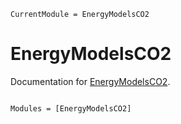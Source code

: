 ```@meta
CurrentModule = EnergyModelsCO2
```

# EnergyModelsCO2

Documentation for [EnergyModelsCO2](https://github.com/sigmund.holm@sintef.no/EnergyModelsCO2.jl).

```@index
```

```@autodocs
Modules = [EnergyModelsCO2]
```

